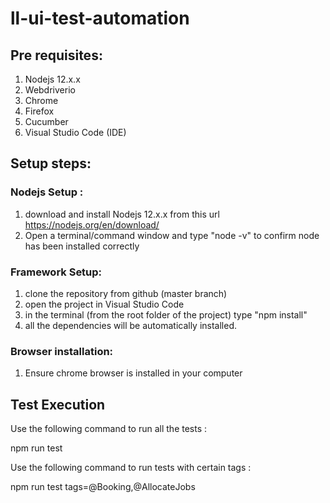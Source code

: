 # ll-ui-test-automation

## Pre requisites:

1) Nodejs 12.x.x
2) Webdriverio
3) Chrome
4) Firefox
5) Cucumber
6) Visual Studio Code (IDE)

## Setup steps:

### Nodejs Setup :

1) download and install Nodejs 12.x.x from this url https://nodejs.org/en/download/ 
2) Open a terminal/command window and type "node -v" to confirm node has been installed correctly

### Framework Setup:

1) clone the repository from github (master branch)
2) open the project in Visual Studio Code
3) in the terminal (from the root folder of the project) type "npm install"
4) all the dependencies will be automatically installed.

### Browser installation:
1) Ensure chrome browser is installed in your computer

## Test Execution

Use the following command to run all the tests :

npm run test

Use the following command to run tests with certain tags :

npm run test tags=@Booking,@AllocateJobs

